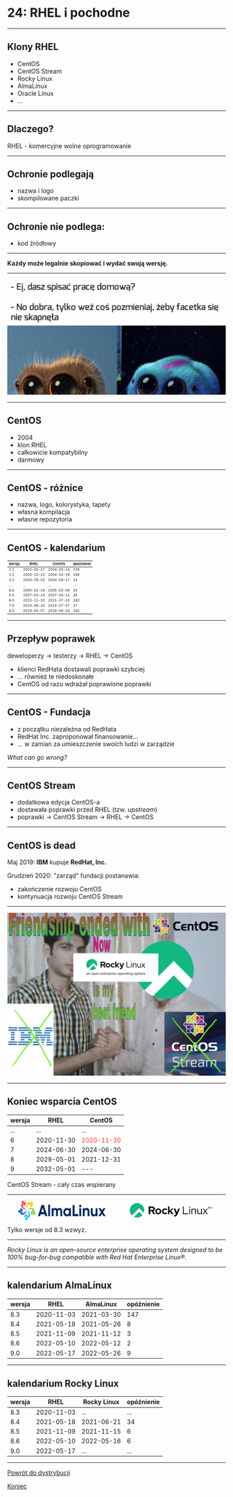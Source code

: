 # 24: RHEL i pochodne

------
<!-- .slide: data-autofragments -->
## Klony RHEL

* CentOS
* CentOS Stream
* Rocky Linux
* AlmaLinux
* Oracle Linux
* ...

------
<!-- .slide: data-autofragments -->
## Dlaczego?

RHEL - komercyjne wolne oprogramowanie

---
## Ochronie podlegają

- nazwa i logo
- skompilowane paczki

---
## Ochronie nie podlega:

- kod źródłowy

---
**Każdy może legalnie skopiować i wydać swoją wersję.**

---
<!-- .slide: data-background="#fff" -->
![Praca domowa](img/pracadomowa.jpg)

------
<!-- .slide: data-autofragments -->
## CentOS

- 2004
- klon RHEL
- całkowicie kompatybilny
- darmowy

---
<!-- .slide: data-autofragments -->
## CentOS - różnice

- nazwa, logo, kolorystyka, tapety
- własna kompilacja
- własne repozytoria

---
<!-- .slide: data-autofragments -->
## CentOS - kalendarium

| wersja | RHEL       | CentOS     | opóźnienie |
|--------|------------|------------|------------|
| 2.1    | 2002-05-17 | 2004-05-14 |        728 |
| 3.1    | 2003-10-23 | 2004-03-19 |        148 |
| 3.3    | 2004-09-03 | 2004-09-17 |         14 |
| ...    | ...        | ...        | ...        |
| 4.0    | 2005-02-14 | 2005-03-09 |         23 |
| 5.0    | 2007-03-14 | 2007-04-12 |         28 |
| 6.0    | 2010-11-10 | 2011-07-10 |        242 |
| 7.0    | 2014-06-10 | 2014-07-07 |         27 |
| 8.0    | 2019-05-07 | 2019-09-24 |        140 |

<style> #centos---kalendarium + table { font-size: 0.55em; } </style>

------
<!-- .slide: data-autofragments -->
## Przepływ poprawek

deweloperzy → testerzy → RHEL → CentOS

- klienci RedHata dostawali poprawki szybciej
- ... również te niedoskonałe
- CentOS od razu wdrażał poprawione poprawki

---
<!-- .slide: data-autofragments -->
## CentOS - Fundacja

- z początku niezależna od RedHata
- RedHat Inc. zaproponował finansowanie...
- ... w zamian za umieszczenie swoich ludzi w zarządzie

*What can go wrong?*

---
<!-- .slide: data-autofragments -->
## CentOS Stream

- dodatkowa edycja CentOS-a
- dostawała poprawki przed RHEL (tzw. *upstream*)
- poprawki → CentOS Stream → RHEL → CentOS

---
<!-- .slide: data-autofragments -->
## CentOS is dead

Maj 2019: **IBM** kupuje **RedHat, Inc.**

Grudzień 2020: "zarząd" fundacji postanawia:
- zakończenie rozwoju CentOS
- kontynuacja rozwoju CentOS Stream

---
<!-- .slide: data-background="#fff" -->
![friendship ended](img/friendship-ended-with-centos.png)

---
<!-- .slide: data-autofragments -->
## Koniec wsparcia CentOS

| wersja | RHEL       | CentOS     |
|--------|------------|------------|
| ...    | ...        | ...        |
| 6      | 2020-11-30 | 2020-11-30 |
| 7      | 2024-06-30 | 2024-06-30 |
| 8      | 2029-05-01 | 2021-12-31 |
| 9      | 2032-05-01 | ---        |

CentOS Stream - cały czas wspierany

<style> #koniec-wsparcia-centos + table tr:nth-child(2) td:nth-child(3) { color: #f33; } </style>

------
<!-- .slide: data-autofragments -->
<!-- .slide: data-background="#fff" -->
## AlmaLinux i Rocky Linux

<div>
<img src='img/almalinux.png'>
<img src='img/rockylinux.png'>
</div>

Tylko wersje od 8.3 wzwyż.

<style>
#almalinux-i-rocky-linux { display: none; }
#almalinux-i-rocky-linux + div { display: flex; justify-content: space-around; }
#almalinux-i-rocky-linux + div img { width: 40%; }
</style>

---

*Rocky Linux is an open-source enterprise operating system designed to be 100% bug-for-bug compatible with Red Hat Enterprise Linux®.*

---
## kalendarium AlmaLinux

| wersja | RHEL       | AlmaLinux  | opóźnienie |
|--------|------------|------------|------------|
| 8.3    | 2020-11-03 | 2021-03-30 |        147 |
| 8.4    | 2021-05-18 | 2021-05-26 |          8 |
| 8.5    | 2021-11-09 | 2021-11-12 |          3 |
| 8.6    | 2022-05-10 | 2022-05-12 |          2 |
| 9.0    | 2022-05-17 | 2022-05-26 |          9 |

---
## kalendarium Rocky Linux

| wersja | RHEL       | Rocky Linux| opóźnienie |
|--------|------------|------------|------------|
| 8.3    | 2020-11-03 | ...        |        ... |
| 8.4    | 2021-05-18 | 2021-06-21 |         34 |
| 8.5    | 2021-11-09 | 2021-11-15 |          6 |
| 8.6    | 2022-05-10 | 2022-05-16 |          6 |
| 9.0    | 2022-05-17 | ...        | ...        |

------
[Powrót do dystrybucji](Dystrybucje.html#/10/1)

[Koniec](./)

